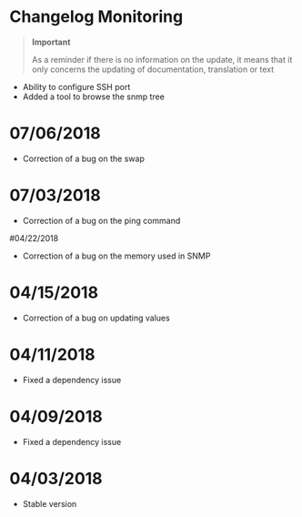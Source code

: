 # Changelog Monitoring

>**Important**
>
>As a reminder if there is no information on the update, it means that it only concerns the updating of documentation, translation or text


- Ability to configure SSH port
- Added a tool to browse the snmp tree

# 07/06/2018

- Correction of a bug on the swap

# 07/03/2018

- Correction of a bug on the ping command

#04/22/2018

- Correction of a bug on the memory used in SNMP

# 04/15/2018

- Correction of a bug on updating values

# 04/11/2018

- Fixed a dependency issue

# 04/09/2018

- Fixed a dependency issue

# 04/03/2018

- Stable version
